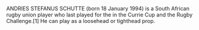 ANDRIES STEFANUS SCHUTTE (born 18 January 1994) is a South African rugby union player who last played for the in the Currie Cup and the Rugby Challenge.[1] He can play as a loosehead or tighthead prop.
